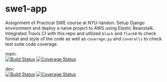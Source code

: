 # swe1-app

Assignment of Practical SWE course at NYU-tandon. Setup Django environment and deploy a naive project to AWS using Elastic Beanstalk. Integrated Travis CI with this repo and utilized `black` and `flack8` to check format and style of the code as well as `coverage.py` and `coveralls` to check test suite code coverage. 

main:  
[![Build Status](https://app.travis-ci.com/SoyMark/swe1-app.svg?branch=main)](https://app.travis-ci.com/SoyMark/swe1-app)
[![Coverage Status](https://coveralls.io/repos/github/SoyMark/swe1-app/badge.svg)](https://coveralls.io/github/SoyMark/swe1-app)

dev:  
[![Build Status](https://app.travis-ci.com/SoyMark/swe1-app.svg?branch=dev)](https://app.travis-ci.com/SoyMark/swe1-app)
[![Coverage Status](https://coveralls.io/repos/github/SoyMark/swe1-app/badge.svg?branch=dev)](https://coveralls.io/github/SoyMark/swe1-app)
